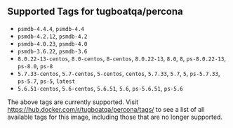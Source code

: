 ## Supported Tags for tugboatqa/percona

* `psmdb-4.4.4`, `psmdb-4.4`
* `psmdb-4.2.12`, `psmdb-4.2`
* `psmdb-4.0.23`, `psmdb-4.0`
* `psmdb-3.6.22`, `psmdb-3.6`
* `8.0.22-13-centos`, `8.0-centos`, `8-centos`, `8.0.22-13`, `8.0`, `8`, `ps-8.0.22-13`, `ps-8.0`, `ps-8`
* `5.7.33-centos`, `5.7-centos`, `5-centos`, `centos`, `5.7.33`, `5.7`, `5`, `ps-5.7.33`, `ps-5.7`, `ps-5`, `latest`
* `5.6.51-centos`, `5.6-centos`, `5.6.51`, `5.6`, `ps-5.6.51`, `ps-5.6`

The above tags are currently supported. Visit https://hub.docker.com/r/tugboatqa/percona/tags/ to see a list of all available tags for this image, including those that are no longer supported.
